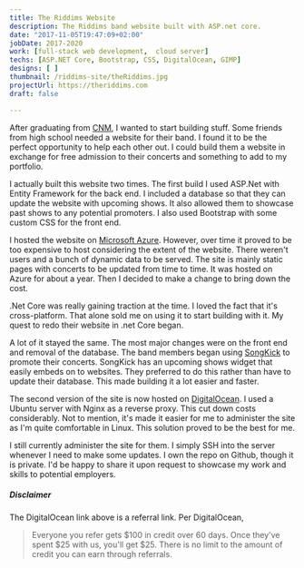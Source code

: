 ```yaml
---
title: The Riddims Website
description: The Riddims band website built with ASP.net core.
date: "2017-11-05T19:47:09+02:00"
jobDate: 2017-2020
work: [full-stack web development,  cloud server]
techs: [ASP.NET Core, Bootstrap, CSS, DigitalOcean, GIMP]
designs: [ ]
thumbnail: /riddims-site/theRiddims.jpg
projectUrl: https://theriddims.com
draft: false

---
```



After graduating from [CNM](https://www.cnm.edu), I wanted to start building stuff. Some friends from high school needed a website for their band. I found it to be the perfect opportunity to help each other out. I could build them a website in exchange for free admission to their concerts and something to add to my portfolio.

I actually built this website two times. The first build I used ASP.Net with Entity Framework for the back end. I included a database so that they can update the website with upcoming shows. It also allowed them to showcase past shows to any potential promoters. I also used Bootstrap with some custom CSS for the front end. 

I hosted the website on [Microsoft Azure](https://azure.microsoft.com/en-us/). However, over time it proved to be too expensive to host considering the extent of the website. There weren't users and a bunch of dynamic data to be served. The site is mainly static pages with concerts to be updated from time to time. It was hosted on Azure for about a year. Then I decided to make a change to bring down the cost.

.Net Core was really gaining traction at the time. I loved the fact that it's cross-platform. That alone sold me on using it to start building with it. My quest to redo their website in .net Core began.

A lot of it stayed the same. The most major changes were on the front end and removal of the database. The band members began using [SongKick](https://www.songkick.com/?utm_medium=referral&utm_source=widget&utm_campaign=8600399) to promote their concerts. SongKick has an upcoming shows widget that easily embeds on to websites. They preferred to do this rather than have to update their database. This made building it a lot easier and faster.

The second version of the site is now hosted on [DigitalOcean](https://m.do.co/c/d2a53e8b19fa). I used a Ubuntu server with Nginx as a reverse proxy. This cut down costs considerably. Not to mention, it's made it easier for me to administer the site as I'm quite comfortable in Linux.  This solution proved to be the best for me.

I still currently administer the site for them. I simply SSH into the server whenever I need to make some updates. I own the repo on Github, though it is private. I'd be happy to share it upon request to showcase my work and skills to potential employers. 

##### Disclaimer
The DigitalOcean link above is a referral link. Per DigitalOcean, 
>Everyone you refer gets $100 in credit over 60 days. Once they’ve spent $25 with us, you'll get $25. There is no limit to the amount of credit you can earn through referrals.